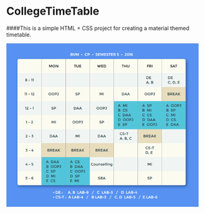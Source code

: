 # CollegeTimeTable

####This is a simple HTML + CSS project for creating a material themed timetable.

![preview image](https://raw.githubusercontent.com/siddharth1024/CollegeTimeTable/master/preview.png "Preview")
